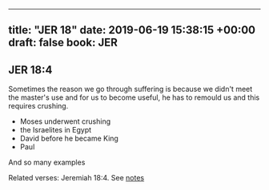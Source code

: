 
---
title: "JER 18"
date: 2019-06-19 15:38:15 +00:00
draft: false
book: JER
---

## JER 18:4

Sometimes the reason we go through suffering is because we didn't meet the master's use and for us to become useful, he has to remould us and this requires crushing.

- Moses underwent crushing
- the Israelites in Egypt
- David before he became King
- Paul

And so many examples

Related verses: Jeremiah 18:4. See [notes](https://my.bible.com/notes/3190210238113112844)

